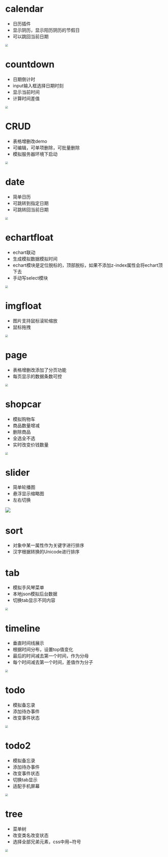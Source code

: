 # calendar
- 日历插件
- 显示阴历，显示阳历阴历的节假日
- 可以跳回当前日期
<img src="./readmeimg/img001.png" style="zoom:50%;">

# countdown
- 日期倒计时
- input输入框选择日期时刻
- 显示当前时间
- 计算时间差值
<img src="./readmeimg/img009.png" style="zoom:50%;">

# CRUD
- 表格增删改demo
- 可编辑，可单项删除，可批量删除
- 模拟服务器环境下启动
<img src="./readmeimg/img002.png" style="zoom:50%;">

# date
- 简单日历
- 可跳转到指定日期
- 可跳转回当前日期
<img src="./readmeimg/img014.png" style="zoom:50%;">

# echartfloat
- echart联动
- 生成模拟数据模拟时间
- echart模块是定位脱标的，顶部脱标，如果不添加z-index属性会将echart顶下去
- 手动写select模块
<img src="./readmeimg/img012.png" style="zoom:50%;">

# imgfloat
- 图片支持鼠标滚轮缩放
- 鼠标拖拽
<img src="./readmeimg/img003.png" style="zoom:50%;">

# page
- 表格增删改添加了分页功能
- 每页显示的数据条数可控
<img src="./readmeimg/img010.png" style="zoom:50%;">

# shopcar
- 模拟购物车
- 商品数量增减
- 删除商品
- 全选全不选
- 实时改变价钱数量
<img src="./readmeimg/img004.png" style="zoom:50%;">

# slider
- 简单轮播图
- 悬浮显示缩略图
- 左右切换
<img src="./readmeimg/img008.png" style="zoom:100%;">

# sort
- 对象中某一属性作为关键字进行排序
- 汉字根据转换的Unicode进行排序

# tab
- 模拟手风琴菜单
- 本地json模拟后台数据
- 切换tab显示不同内容
<img src="./readmeimg/img007.png" style="zoom:50%;">

# timeline
- 垂直时间线展示
- 根据时间分布，设置top值变化
- 最后的时间减去第一个时间，作为分母
- 每个时间减去第一个时间，差值作为分子
<img src="./readmeimg/img011.png" style="zoom:50%;">

# todo
- 模拟备忘录
- 添加待办事件
- 改变事件状态
<img src="./readmeimg/img005.png" style="zoom:50%;">

# todo2
- 模拟备忘录
- 添加待办事件
- 改变事件状态
- 切换tab显示
- 适配手机屏幕
<img src="./readmeimg/img006.png" style="zoom:50%;">

# tree
- 菜单树
- 改变类名改变状态
- 选择全部兄弟元素，css中用~符号
<img src="./readmeimg/img013.png" style="zoom:50%;">